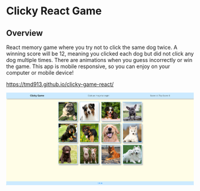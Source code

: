 # Clicky React Game

## Overview

React memory game where you try not to click the same dog twice. A winning score will be 12, meaning you clicked each dog but did not click any dog multiple times. There are animations when you guess incorrectly or win the game. This app is mobile responsive, so you can enjoy on your computer or mobile device!

https://tmd913.github.io/clicky-game-react/

![screenshot](https://raw.githubusercontent.com/tmd913/clicky-game-react/master/public/images/screenshot.png?raw=true)
